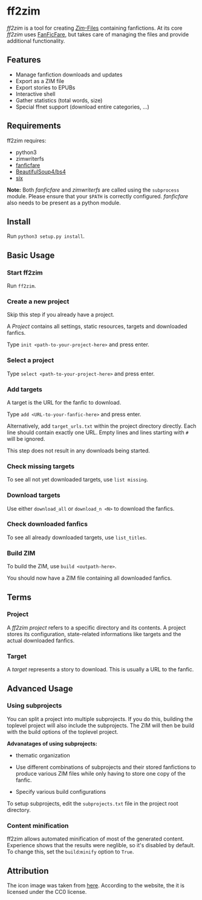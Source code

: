 # ff2zim

*ff2zim* is a tool for creating [*Zim*-Files](https://en.wikipedia.org/wiki/ZIM_(file_format)) containing fanfictions. At its core *ff2zim* uses [FanFicFare](https://github.com/JimmXinu/FanFicFare), but takes care of managing the files and provide additional functionality.

## Features

- Manage fanfiction downloads and updates
- Export as a ZIM file
- Export stories to EPUBs
- Interactive shell
- Gather statistics (total words, size)
- Special ffnet support (download entire categories, ...)



## Requirements

ff2zim requires:

- python3
- zimwriterfs
- [fanficfare](https://github.com/JimmXinu/FanFicFare)
- [BeautifulSoup4/bs4](https://pypi.org/project/beautifulsoup4/)
- [six](https://pypi.org/project/six/)

**Note:** Both *fanficfare* and *zimwriterfs* are called using the `subprocess` module. Please ensure that your `$PATH` is correctly configured. *fanficfare* also needs to be present as a python module.

## Install

Run `python3 setup.py install`.



## Basic Usage

### Start ff2zim

Run `ff2zim`.

### Create a new project

Skip this step if you already have a project.

A *Project* contains all settings, static resources, targets and downloaded fanfics.

Type `init <path-to-your-project-here>`  and press enter.

### Select a project

Type `select <path-to-your-project-here>`  and press enter.

### Add targets

A target is the URL for the fanfic to download.

Type `add <URL-to-your-fanfic-here>`  and press enter.

Alternatively, add `target_urls.txt` within the project directory directly. Each line should contain exactly one URL. Empty lines and lines starting with `#` will be ignored.

This step does not result in any downloads being started.

### Check missing targets

To see all not yet downloaded targets, use `list missing`.

### Download targets

Use either `download_all` or `download_n <N>` to download the fanfics.

### Check downloaded fanfics

To see all already downloaded targets, use `list_titles`.

### Build ZIM

To build the ZIM, use `build <outpath-here>`.

You should now have a ZIM file containing all downloaded fanfics.



## Terms

### Project

A *ff2zim project* refers to a specific directory and its contents. A project stores its configuration, state-related informations like targets and the actual downloaded fanfics.

### Target

A *target* represents a story to download. This is usually a URL to the fanfic.



## Advanced Usage

### Using subprojects

You can split a project into multiple subprojects. If you do this, building the toplevel project will also include the subprojects. The ZIM will then be build with the build options of the toplevel project.

**Advanatages of using subprojects:**

- thematic organization

- Use different combinations of subprojects and their stored fanfictions to produce various ZIM files while only having to store one copy of the fanfic.
- Specify various build configurations



To setup subprojects, edit the `subprojects.txt` file in the project root directory.

### Content minification

ff2zim allows automated minification of most of the generated content. Experience shows that the results were neglible, so it's disabled by default. To change this, set the `build`:`minify` option to `True`.


## Attribution

The icon image was taken from [here](https://www.brandeps.com/icon/B/Book-03). According to the website, the it is licensed under the CC0 license.
